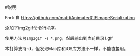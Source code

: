 #说明

Fork 自 https://github.com/mattt/AnimatedGIFImageSerialization

添加了img2gif命令行程序。

使用方法为`img2gif -e *.png`，然后输出到当前目录1.gif

本打算支持-d，但发现Mac库和iOS库方法不一样，不能直接用。

